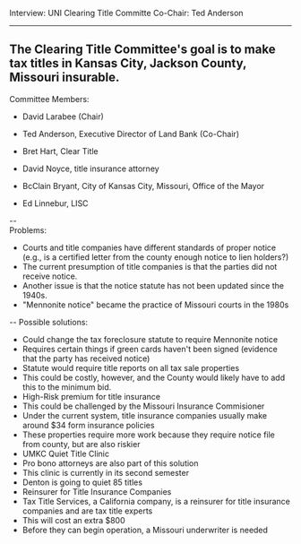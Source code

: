 Interview: UNI Clearing Title Committe Co-Chair: Ted Anderson

---

The Clearing Title Committee's goal is to make tax titles in Kansas City, Jackson County, Missouri insurable.
---

Committee Members:

  - David Larabee (Chair)

  - Ted Anderson, Executive Director of Land Bank (Co-Chair)
  
  - Bret Hart, Clear Title 
  
  - David Noyce, title insurance attorney
  
  - BcClain Bryant, City of Kansas City, Missouri, Office of the Mayor
  
  - Ed Linnebur, LISC

--  
Problems:
  - Courts and title companies have different standards of proper notice (e.g., is a certified letter from the county enough notice to lien holders?)
  - The current presumption of title companies is that the parties did not receive notice.
  - Another issue is that the notice statute has not been updated since the 1940s.
  - "Mennonite notice" became the practice of Missouri courts in the 1980s

--
Possible solutions:
  - Could change the tax foreclosure statute to require Mennonite notice
   -  Requires certain things if green cards haven't been signed (evidence that the party has received notice)
   - Statute would require title reports on all tax sale properties
   - This could be costly, however, and the County would likely have to add this to the minimum bid.
  - High-Risk premium for title insurance
   - This could be challenged by the Missouri Insurance Commisioner
   - Under the current system, title insurance companies usually make around $34 form insurance policies
   - These properties require more work because they require notice file from county, but are also riskier
  - UMKC Quiet Title Clinic
   - Pro bono attorneys are also part of this solution
   - This clinic is currently in its second semester
   - Denton is going to quiet 85 titles
  - Reinsurer for Title Insurance Companies
   - Tax Title Services, a California company, is a reinsurer for title insurance companies and are tax title experts
   - This will cost an extra $800
   - Before they can begin operation, a Missouri underwriter is needed

